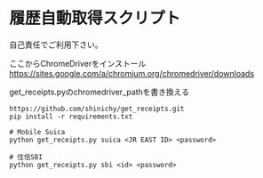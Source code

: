 # 履歴自動取得スクリプト

自己責任でご利用下さい。

ここからChromeDriverをインストール
https://sites.google.com/a/chromium.org/chromedriver/downloads

get_receipts.pyのchromedriver_pathを書き換える


```
https://github.com/shinichy/get_receipts.git
pip install -r requirements.txt

# Mobile Suica
python get_receipts.py suica <JR EAST ID> <password>

# 住信SBI
python get_receipts.py sbi <id> <password>
```
